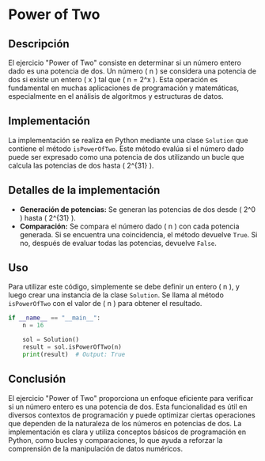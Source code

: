 # Power of Two

## Descripción

El ejercicio "Power of Two" consiste en determinar si un número entero dado es una potencia de dos. Un número \( n \) se considera una potencia de dos si existe un entero \( x \) tal que \( n = 2^x \). Esta operación es fundamental en muchas aplicaciones de programación y matemáticas, especialmente en el análisis de algoritmos y estructuras de datos.

## Implementación

La implementación se realiza en Python mediante una clase `Solution` que contiene el método `isPowerOfTwo`. Este método evalúa si el número dado puede ser expresado como una potencia de dos utilizando un bucle que calcula las potencias de dos hasta \( 2^{31} \).

## Detalles de la implementación

- **Generación de potencias:** Se generan las potencias de dos desde \( 2^0 \) hasta \( 2^{31} \).
- **Comparación:** Se compara el número dado \( n \) con cada potencia generada. Si se encuentra una coincidencia, el método devuelve `True`. Si no, después de evaluar todas las potencias, devuelve `False`.

## Uso

Para utilizar este código, simplemente se debe definir un entero \( n \), y luego crear una instancia de la clase `Solution`. Se llama al método `isPowerOfTwo` con el valor de \( n \) para obtener el resultado.

```python
if __name__ == "__main__":
    n = 16

    sol = Solution()
    result = sol.isPowerOfTwo(n)
    print(result)  # Output: True
```

## Conclusión

El ejercicio "Power of Two" proporciona un enfoque eficiente para verificar si un número entero es una potencia de dos. Esta funcionalidad es útil en diversos contextos de programación y puede optimizar ciertas operaciones que dependen de la naturaleza de los números en potencias de dos. La implementación es clara y utiliza conceptos básicos de programación en Python, como bucles y comparaciones, lo que ayuda a reforzar la comprensión de la manipulación de datos numéricos.
